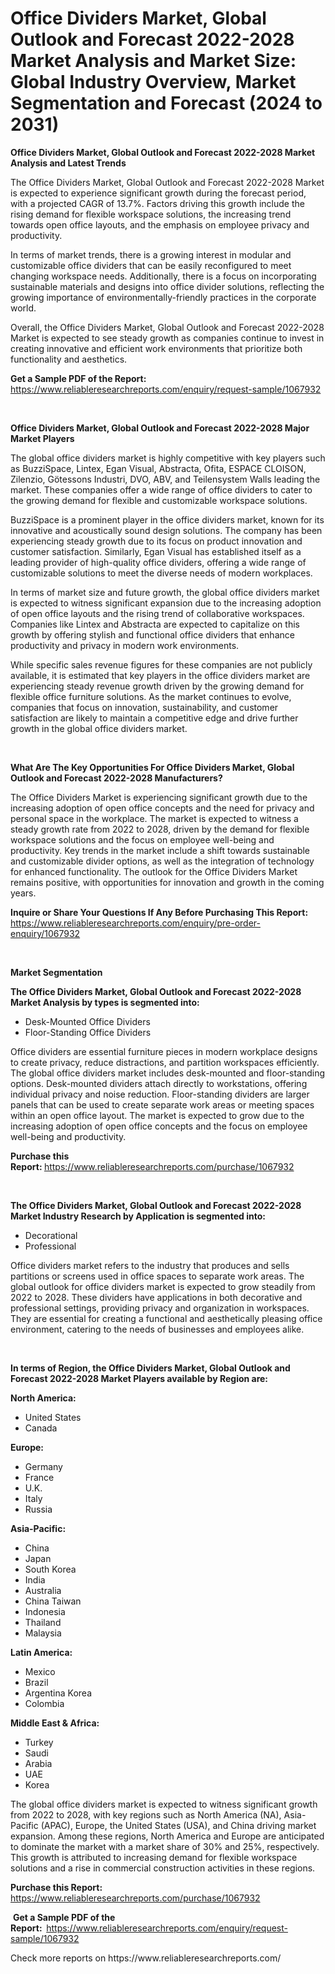 <p><h1>Office Dividers Market, Global Outlook and Forecast 2022-2028 Market Analysis and Market Size: Global Industry Overview, Market Segmentation and Forecast (2024 to 2031)</h1></p><p><strong>Office Dividers Market, Global Outlook and Forecast 2022-2028 Market Analysis and Latest Trends</strong></p>
<p><p>The Office Dividers Market, Global Outlook and Forecast 2022-2028 Market is expected to experience significant growth during the forecast period, with a projected CAGR of 13.7%. Factors driving this growth include the rising demand for flexible workspace solutions, the increasing trend towards open office layouts, and the emphasis on employee privacy and productivity.</p><p>In terms of market trends, there is a growing interest in modular and customizable office dividers that can be easily reconfigured to meet changing workspace needs. Additionally, there is a focus on incorporating sustainable materials and designs into office divider solutions, reflecting the growing importance of environmentally-friendly practices in the corporate world.</p><p>Overall, the Office Dividers Market, Global Outlook and Forecast 2022-2028 Market is expected to see steady growth as companies continue to invest in creating innovative and efficient work environments that prioritize both functionality and aesthetics.</p></p>
<p><strong>Get a Sample PDF of the Report:&nbsp;</strong> <a href="https://www.reliableresearchreports.com/enquiry/request-sample/1067932">https://www.reliableresearchreports.com/enquiry/request-sample/1067932</a></p>
<p>&nbsp;</p>
<p><strong>Office Dividers Market, Global Outlook and Forecast 2022-2028 Major Market Players</strong></p>
<p><p>The global office dividers market is highly competitive with key players such as BuzziSpace, Lintex, Egan Visual, Abstracta, Ofita, ESPACE CLOISON, Zilenzio, Götessons Industri, DVO, ABV, and Teilensystem Walls leading the market. These companies offer a wide range of office dividers to cater to the growing demand for flexible and customizable workspace solutions.</p><p>BuzziSpace is a prominent player in the office dividers market, known for its innovative and acoustically sound design solutions. The company has been experiencing steady growth due to its focus on product innovation and customer satisfaction. Similarly, Egan Visual has established itself as a leading provider of high-quality office dividers, offering a wide range of customizable solutions to meet the diverse needs of modern workplaces.</p><p>In terms of market size and future growth, the global office dividers market is expected to witness significant expansion due to the increasing adoption of open office layouts and the rising trend of collaborative workspaces. Companies like Lintex and Abstracta are expected to capitalize on this growth by offering stylish and functional office dividers that enhance productivity and privacy in modern work environments.</p><p>While specific sales revenue figures for these companies are not publicly available, it is estimated that key players in the office dividers market are experiencing steady revenue growth driven by the growing demand for flexible office furniture solutions. As the market continues to evolve, companies that focus on innovation, sustainability, and customer satisfaction are likely to maintain a competitive edge and drive further growth in the global office dividers market.</p></p>
<p>&nbsp;</p>
<p><strong>What Are The Key Opportunities For Office Dividers Market, Global Outlook and Forecast 2022-2028 Manufacturers?</strong></p>
<p><p>The Office Dividers Market is experiencing significant growth due to the increasing adoption of open office concepts and the need for privacy and personal space in the workplace. The market is expected to witness a steady growth rate from 2022 to 2028, driven by the demand for flexible workspace solutions and the focus on employee well-being and productivity. Key trends in the market include a shift towards sustainable and customizable divider options, as well as the integration of technology for enhanced functionality. The outlook for the Office Dividers Market remains positive, with opportunities for innovation and growth in the coming years.</p></p>
<p><strong>Inquire or Share Your Questions If Any Before Purchasing This Report:</strong> <a href="https://www.reliableresearchreports.com/enquiry/pre-order-enquiry/1067932">https://www.reliableresearchreports.com/enquiry/pre-order-enquiry/1067932</a></p>
<p>&nbsp;</p>
<p><strong>Market Segmentation</strong></p>
<p><strong>The Office Dividers Market, Global Outlook and Forecast 2022-2028 Market Analysis by types is segmented into:</strong></p>
<p><ul><li>Desk-Mounted Office Dividers</li><li>Floor-Standing Office Dividers</li></ul></p>
<p><p>Office dividers are essential furniture pieces in modern workplace designs to create privacy, reduce distractions, and partition workspaces efficiently. The global office dividers market includes desk-mounted and floor-standing options. Desk-mounted dividers attach directly to workstations, offering individual privacy and noise reduction. Floor-standing dividers are larger panels that can be used to create separate work areas or meeting spaces within an open office layout. The market is expected to grow due to the increasing adoption of open office concepts and the focus on employee well-being and productivity.</p></p>
<p><strong>Purchase this Report:&nbsp;</strong><a href="https://www.reliableresearchreports.com/purchase/1067932">https://www.reliableresearchreports.com/purchase/1067932</a></p>
<p>&nbsp;</p>
<p><strong>The Office Dividers Market, Global Outlook and Forecast 2022-2028 Market Industry Research by Application is segmented into:</strong></p>
<p><ul><li>Decorational</li><li>Professional</li></ul></p>
<p><p>Office dividers market refers to the industry that produces and sells partitions or screens used in office spaces to separate work areas. The global outlook for office dividers market is expected to grow steadily from 2022 to 2028. These dividers have applications in both decorative and professional settings, providing privacy and organization in workspaces. They are essential for creating a functional and aesthetically pleasing office environment, catering to the needs of businesses and employees alike.</p></p>
<p>&nbsp;</p>
<p><strong>In terms of Region, the Office Dividers Market, Global Outlook and Forecast 2022-2028 Market Players available by Region are:</strong></p>
<p>
    <p> <strong> North America: </strong>
        <ul>
            <li>United States</li>
            <li>Canada</li>
        </ul>
        </p> 
    <p> <strong> Europe: </strong>
        <ul>
            <li>Germany</li>
            <li>France</li>
            <li>U.K.</li>
            <li>Italy</li>
            <li>Russia</li>
        </ul>
        </p> 
    <p> <strong> Asia-Pacific: </strong>
        <ul>
            <li>China</li>
            <li>Japan</li>
            <li>South Korea</li>
            <li>India</li>
            <li>Australia</li>
            <li>China Taiwan</li>
            <li>Indonesia</li>
            <li>Thailand</li>
            <li>Malaysia</li>
        </ul>
        </p> 
    <p> <strong> Latin America: </strong>
        <ul>
            <li>Mexico</li>
            <li>Brazil</li>
            <li>Argentina Korea</li>
            <li>Colombia</li>
        </ul>
        </p> 
    <p> <strong> Middle East & Africa: </strong>
        <ul>
            <li>Turkey</li>
            <li>Saudi</li>
            <li>Arabia</li>
            <li>UAE</li>
            <li>Korea</li>
        </ul>
    </p>
    </p>
<p><p>The global office dividers market is expected to witness significant growth from 2022 to 2028, with key regions such as North America (NA), Asia-Pacific (APAC), Europe, the United States (USA), and China driving market expansion. Among these regions, North America and Europe are anticipated to dominate the market with a market share of 30% and 25%, respectively. This growth is attributed to increasing demand for flexible workspace solutions and a rise in commercial construction activities in these regions.</p></p>
<p><strong>Purchase this Report: </strong><a href="https://www.reliableresearchreports.com/purchase/1067932">https://www.reliableresearchreports.com/purchase/1067932</a></p>
<p>&nbsp;<strong>Get a Sample PDF of the Report:&nbsp;&nbsp;</strong><a href="https://www.reliableresearchreports.com/enquiry/request-sample/1067932">https://www.reliableresearchreports.com/enquiry/request-sample/1067932</a></p>
<p><strong></strong></p>
<p>Check more reports on https://www.reliableresearchreports.com/</p>